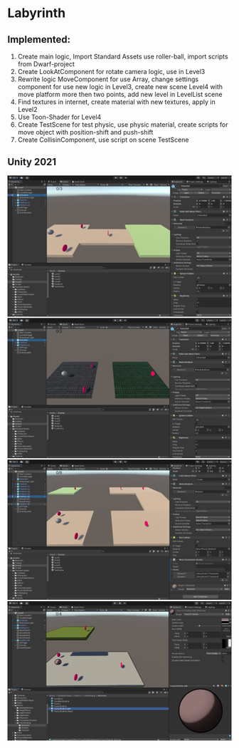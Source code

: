# Labyrinth

## Implemented:
1) Create main logic, Import Standard Assets use roller-ball, import scripts from Dwarf-project
2) Create LookAtComponent for rotate camera logic, use in Level3
3) Rewrite logic MoveComponent for use Array, change settings component for use new logic in Level3, create new scene Level4 with move platform more then two points, add new level in LevelList scene
4) Find textures in internet, create material with new textures, apply in Level2
5) Use Toon-Shader for Level4
6) Create TestScene for test physic, use physic material, create scripts for move object with position-shift and push-shift
7) Create CollisinComponent, use script on scene TestScene

## Unity 2021

![Labyrinth](screenshot0.png)
![Labyrinth](screenshot1.png)
![Labyrinth](screenshot2.png)
![Labyrinth](screenshot3.png)
